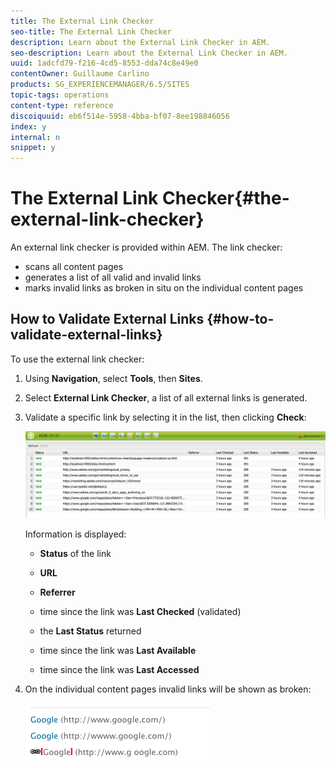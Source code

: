 ```yaml
---
title: The External Link Checker
seo-title: The External Link Checker
description: Learn about the External Link Checker in AEM.
seo-description: Learn about the External Link Checker in AEM.
uuid: 1adcfd79-f216-4cd5-8553-dda74c8e49e0
contentOwner: Guillaume Carlino
products: SG_EXPERIENCEMANAGER/6.5/SITES
topic-tags: operations
content-type: reference
discoiquuid: eb6f514e-5958-4bba-bf07-8ee198846056
index: y
internal: n
snippet: y
---
```


# The External Link Checker{#the-external-link-checker}

An external link checker is provided within AEM. The link checker:

* scans all content pages
* generates a list of all valid and invalid links
* marks invalid links as broken in situ on the individual content pages

## How to Validate External Links {#how-to-validate-external-links}

To use the external link checker:

1. Using **Navigation**, select **Tools**, then **Sites**.
1. Select **External Link Checker**, a list of all external links is generated.
1. Validate a specific link by selecting it in the list, then clicking **Check**:

   ![](assets/telc-01.png)

   Information is displayed:

    * **Status** of the link
    * **URL**
    * **Referrer**
    * time since the link was **Last Checked** (validated)
    * the **Last Status** returned  
    
    * time since the link was **Last Available**
    * time since the link was **Last Accessed**

1. On the individual content pages invalid links will be shown as broken:

   ![](assets/chlimage_1-152.png)


